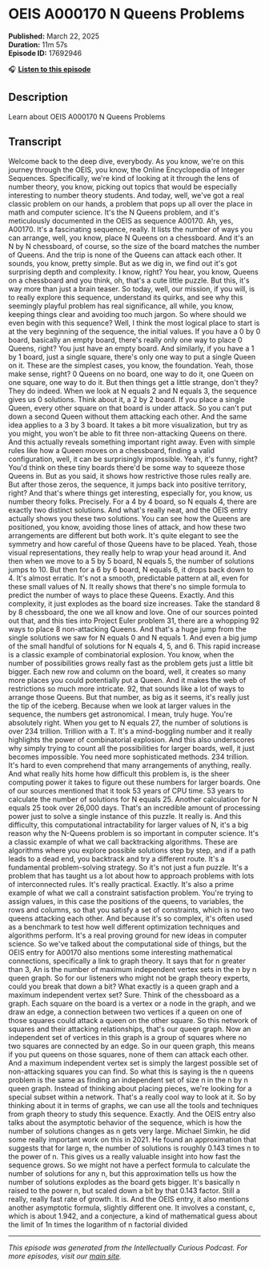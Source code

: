 # OEIS A000170 N Queens Problems

**Published:** March 22, 2025  
**Duration:** 11m 57s  
**Episode ID:** 17692946

🎧 **[Listen to this episode](https://intellectuallycurious.buzzsprout.com/2529712/episodes/17692946-oeis-a000170-n-queens-problems)**

## Description

Learn about OEIS A000170 N Queens Problems

## Transcript

Welcome back to the deep dive, everybody. As you know, we're on this journey through the OEIS, you know, the Online Encyclopedia of Integer Sequences. Specifically, we're kind of looking at it through the lens of number theory, you know, picking out topics that would be especially interesting to number theory students. And today, well, we've got a real classic problem on our hands, a problem that pops up all over the place in math and computer science. It's the N Queens problem, and it's meticulously documented in the OEIS as sequence A00170. Ah, yes, A00170. It's a fascinating sequence, really. It lists the number of ways you can arrange, well, you know, place N Queens on a chessboard. And it's an N by N chessboard, of course, so the size of the board matches the number of Queens. And the trip is none of the Queens can attack each other. It sounds, you know, pretty simple. But as we dig in, we find out it's got surprising depth and complexity. I know, right? You hear, you know, Queens on a chessboard and you think, oh, that's a cute little puzzle. But this, it's way more than just a brain teaser. So today, well, our mission, if you will, is to really explore this sequence, understand its quirks, and see why this seemingly playful problem has real significance, all while, you know, keeping things clear and avoiding too much jargon. So where should we even begin with this sequence? Well, I think the most logical place to start is at the very beginning of the sequence, the initial values. If you have a 0 by 0 board, basically an empty board, there's really only one way to place 0 Queens, right? You just have an empty board. And similarly, if you have a 1 by 1 board, just a single square, there's only one way to put a single Queen on it. These are the simplest cases, you know, the foundation. Yeah, those make sense, right? 0 Queens on no board, one way to do it, one Queen on one square, one way to do it. But then things get a little strange, don't they? They do indeed. When we look at N equals 2 and N equals 3, the sequence gives us 0 solutions. Think about it, a 2 by 2 board. If you place a single Queen, every other square on that board is under attack. So you can't put down a second Queen without them attacking each other. And the same idea applies to a 3 by 3 board. It takes a bit more visualization, but try as you might, you won't be able to fit three non-attacking Queens on there. And this actually reveals something important right away. Even with simple rules like how a Queen moves on a chessboard, finding a valid configuration, well, it can be surprisingly impossible. Yeah, it's funny, right? You'd think on these tiny boards there'd be some way to squeeze those Queens in. But as you said, it shows how restrictive those rules really are. But after those zeros, the sequence, it jumps back into positive territory, right? And that's where things get interesting, especially for, you know, us number theory folks. Precisely. For a 4 by 4 board, so N equals 4, there are exactly two distinct solutions. And what's really neat, and the OEIS entry actually shows you these two solutions. You can see how the Queens are positioned, you know, avoiding those lines of attack, and how these two arrangements are different but both work. It's quite elegant to see the symmetry and how careful of those Queens have to be placed. Yeah, those visual representations, they really help to wrap your head around it. And then when we move to a 5 by 5 board, N equals 5, the number of solutions jumps to 10. But then for a 6 by 6 board, N equals 6, it drops back down to 4. It's almost erratic. It's not a smooth, predictable pattern at all, even for these small values of N. It really shows that there's no simple formula to predict the number of ways to place these Queens. Exactly. And this complexity, it just explodes as the board size increases. Take the standard 8 by 8 chessboard, the one we all know and love. One of our sources pointed out that, and this ties into Project Euler problem 31, there are a whopping 92 ways to place 8 non-attacking Queens. And that's a huge jump from the single solutions we saw for N equals 0 and N equals 1. And even a big jump of the small handful of solutions for N equals 4, 5, and 6. This rapid increase is a classic example of combinatorial explosion. You know, when the number of possibilities grows really fast as the problem gets just a little bit bigger. Each new row and column on the board, well, it creates so many more places you could potentially put a Queen. And it makes the web of restrictions so much more intricate. 92, that sounds like a lot of ways to arrange those Queens. But that number, as big as it seems, it's really just the tip of the iceberg. Because when we look at larger values in the sequence, the numbers get astronomical. I mean, truly huge. You're absolutely right. When you get to N equals 27, the number of solutions is over 234 trillion. Trillion with a T. It's a mind-boggling number and it really highlights the power of combinatorial explosion. And this also underscores why simply trying to count all the possibilities for larger boards, well, it just becomes impossible. You need more sophisticated methods. 234 trillion. It's hard to even comprehend that many arrangements of anything, really. And what really hits home how difficult this problem is, is the sheer computing power it takes to figure out these numbers for larger boards. One of our sources mentioned that it took 53 years of CPU time. 53 years to calculate the number of solutions for N equals 25. Another calculation for N equals 25 took over 26,000 days. That's an incredible amount of processing power just to solve a single instance of this puzzle. It really is. And this difficulty, this computational intractability for larger values of N, it's a big reason why the N-Queens problem is so important in computer science. It's a classic example of what we call backtracking algorithms. These are algorithms where you explore possible solutions step by step, and if a path leads to a dead end, you backtrack and try a different route. It's a fundamental problem-solving strategy. So it's not just a fun puzzle. It's a problem that has taught us a lot about how to approach problems with lots of interconnected rules. It's really practical. Exactly. It's also a prime example of what we call a constraint satisfaction problem. You're trying to assign values, in this case the positions of the queens, to variables, the rows and columns, so that you satisfy a set of constraints, which is no two queens attacking each other. And because it's so complex, it's often used as a benchmark to test how well different optimization techniques and algorithms perform. It's a real proving ground for new ideas in computer science. So we've talked about the computational side of things, but the OEIS entry for A00170 also mentions some interesting mathematical connections, specifically a link to graph theory. It says that for n greater than 3, An is the number of maximum independent vertex sets in the n by n queen graph. So for our listeners who might not be graph theory experts, could you break that down a bit? What exactly is a queen graph and a maximum independent vertex set? Sure. Think of the chessboard as a graph. Each square on the board is a vertex or a node in the graph, and we draw an edge, a connection between two vertices if a queen on one of those squares could attack a queen on the other square. So this network of squares and their attacking relationships, that's our queen graph. Now an independent set of vertices in this graph is a group of squares where no two squares are connected by an edge. So in our queen graph, this means if you put queens on those squares, none of them can attack each other. And a maximum independent vertex set is simply the largest possible set of non-attacking squares you can find. So what this is saying is the n queens problem is the same as finding an independent set of size n in the n by n queen graph. Instead of thinking about placing pieces, we're looking for a special subset within a network. That's a really cool way to look at it. So by thinking about it in terms of graphs, we can use all the tools and techniques from graph theory to study this sequence. Exactly. And the OEIS entry also talks about the asymptotic behavior of the sequence, which is how the number of solutions changes as n gets very large. Michael Simkin, he did some really important work on this in 2021. He found an approximation that suggests that for large n, the number of solutions is roughly 0.143 times n to the power of n. This gives us a really valuable insight into how fast the sequence grows. So we might not have a perfect formula to calculate the number of solutions for any n, but this approximation tells us how the number of solutions explodes as the board gets bigger. It's basically n raised to the power n, but scaled down a bit by that 0.143 factor. Still a really, really fast rate of growth. It is. And the OEIS entry, it also mentions another asymptotic formula, slightly different one. It involves a constant, c, which is about 1.942, and a conjecture, a kind of mathematical guess about the limit of 1n times the logarithm of n factorial divided

---
*This episode was generated from the Intellectually Curious Podcast. For more episodes, visit our [main site](https://intellectuallycurious.buzzsprout.com).*
